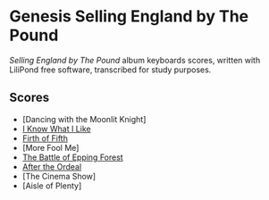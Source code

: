 # Genesis Selling England by The Pound
*Selling England by The Pound* album keyboards scores, written with LiliPond free software, transcribed for study purposes.

## Scores
* [Dancing with the Moonlit Knight]
* [I Know What I Like](https://github.com/gos95-sheetmusic/genesis-sheetmusic/tree/master/selling-england-by-the-pound/i-know-what-i-like/)
* [Firth of Fifth](https://github.com/gos95-sheetmusic/genesis-sheetmusic/tree/master/selling-england-by-the-pound/firth-of-fifth/)
* [More Fool Me]
* [The Battle of Epping Forest](https://github.com/gos95-sheetmusic/genesis-sheetmusic/tree/master/selling-england-by-the-pound/the-battle-of-epping-forest/)
* [After the Ordeal](https://github.com/gos95-sheetmusic/genesis-sheetmusic/tree/master/selling-england-by-the-pound/after-the-ordeal/)
* [The Cinema Show]
* [Aisle of Plenty]